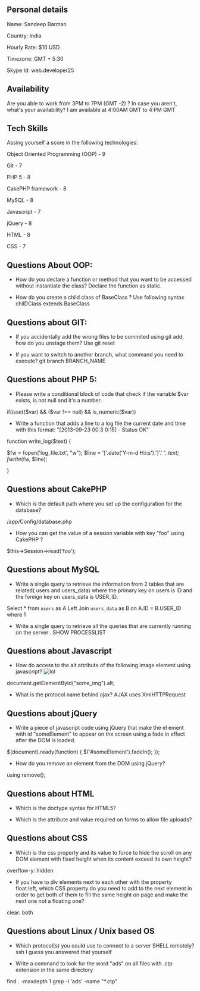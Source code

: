 ## Personal details

Name: Sandeep Barman 

Country: India  

Hourly Rate: $10 USD

Timezone: GMT + 5:30 

Skype Id: web.developer25

## Availability

Are you able to work from 3PM to 7PM (GMT -2) ? In case you aren't, what's your availability?
I am available at 4:00AM GMT to 4:PM GMT 
 
## Tech Skills

Assing yourself a score in the following technologies:


Object Oriented Programming (OOP) - 9 

Git - 7  

PHP 5 - 8 

CakePHP framework - 8 

MySQL - 8  

Javascript - 7 

jQuery - 8  

HTML - 8 

CSS - 7 

## Questions About OOP:

- How do you declare a function or method that you want to be accessed without instantiate the class?
Declare the function as static.

- How do you create a child class of BaseClass ?
Use following syntax
 chilDClass extends BaseClass

 
## Questions about GIT:

- If you accidentally add the wrong files to be commited using git add, how do you unstage them?
Use git reset

- If you want to switch to another branch, what command you need to execute?
git branch BRANCH_NAME

 
## Questions about PHP 5:

- Please write a conditional block of code that check if the variable $var exists, is not null and it's a number.

if(isset($var) && ($var !== null) && is_numeric($var))

- Write a function that adds a line to a log file the current date and time with this format: "[2013-09-23 00:3 0:15] - Status OK"

function write_log($text) {

   $fw = fopen('log_file.txt', "w");
   $line = '['.date('Y-m-d H:i:s').']'.' '. $text;
   fwrite($fw, $line);
   
}

## Questions about CakePHP

- Which is the default path where you set up the configuration for the database?

/app/Config/database.php

- How you can get the value of a session variable with key "foo" using CakePHP ?

$this->Session->read('foo');


## Questions about MySQL

- Write a single query to retrieve the information from 2 tables that are related( users and users_data) where the primary key on users is ID and the foreign key on users_data is USER_ID.

Select * from `users` as A Left Join `users_data` as B on A.ID = B.USER_ID where 1

- Write a single query to retrieve all the queries that are currently running on the server .
SHOW PROCESSLIST

## Questions about Javascript

- How do access to the alt attribute of the following image element using javascript? <img src='http://example.com/image.jpg' id='some_img' alt='lol' />

document.getElementById("some_img").alt;


- What is the protocol name behind ajax?
AJAX uses XmlHTTPRequest

## Questions about jQuery

- Write a piece of javascript code using jQuery that make the el ement with id "someElement" to appear on the screen using a fade in effect after the DOM is loaded.

$(document).ready(function) {
   $('#someElement').fadeIn();
});


- How do you remove an element from the DOM using jQuery?

using remove();
 
## Questions about HTML

- Which is the doctype syntax for HTML5?

<!doctype html>


- Which is the attribute and value required on forms to allow file uploads?

<form enctype="multipart/form-data">


## Questions about CSS

- Which is the css property and its value to force to hide the scroll on any DOM element with fixed height when its content exceed its own height?

overflow-y: hidden

- If you have to div elements next to each other with the property float:left, which CSS property do you need to add to the next element in order to get both of them to fill the same height on page and make the next one not a floating one?

clear: both

## Questions about Linux / Unix based OS

- Which protocol(s) you could use to connect to a server SHELL remotely? ssh
I guess you answered that yourself

- Write a command to look for the word "ads" on all files with .ctp extension in the same directory

find . -maxdepth 1  grep -l 'ads' -name "*.ctp"